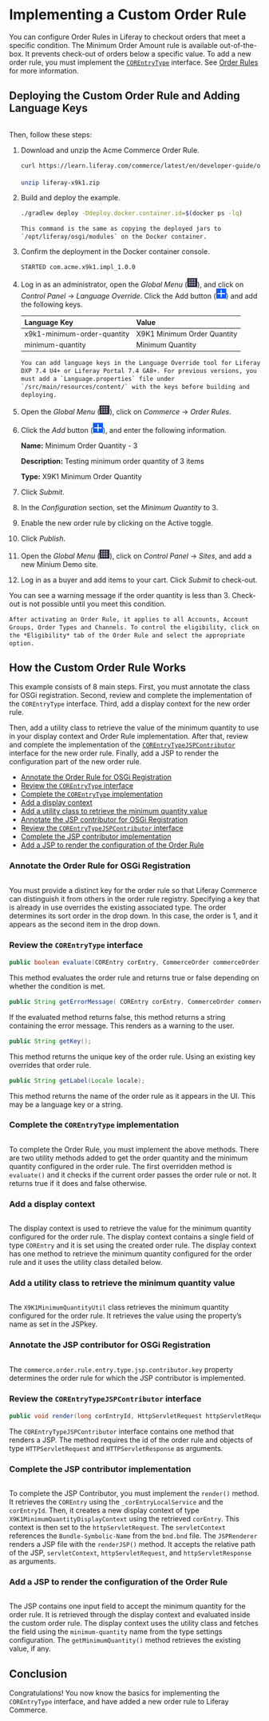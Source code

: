 # Implementing a Custom Order Rule

You can configure Order Rules in Liferay to checkout orders that meet a specific condition. The Minimum Order Amount rule is available out-of-the-box. It prevents check-out of orders below a specific value. To add a new order rule, you must implement the [`COREntryType`](https://github.com/liferay/liferay-portal/blob/master/modules/apps/commerce/commerce-order-rule-api/src/main/java/com/liferay/commerce/order/rule/entry/type/COREntryType.java) interface. See [Order Rules](https://learn.liferay.com/commerce/latest/en/order-management/order-rules.html) for more information.

## Deploying the Custom Order Rule and Adding Language Keys

```{include} /_snippets/run-liferay-dxp.md
```

Then, follow these steps:

1. Download and unzip the Acme Commerce Order Rule.

   ```bash
   curl https://learn.liferay.com/commerce/latest/en/developer-guide/order-management/liferay-x9k1.zip

   unzip liferay-x9k1.zip
   ```

1. Build and deploy the example.

   ```bash
   ./gradlew deploy -Ddeploy.docker.container.id=$(docker ps -lq)
   ```

   ```{note}
   This command is the same as copying the deployed jars to `/opt/liferay/osgi/modules` on the Docker container.
   ```

1. Confirm the deployment in the Docker container console.

   ```bash
   STARTED com.acme.x9k1.impl_1.0.0
   ```

1. Log in as an administrator, open the *Global Menu* (![Applications Menu icon](../../images/icon-applications-menu.png)), and click on *Control Panel* &rarr; *Language Override*. Click the Add button (![Add icon](../../images/icon-add.png)) and add the following keys.

   |  Language Key | Value  |
   |:---|:---|
   | x9k1-minimum-order-quantity  | X9K1 Minimum Order Quantity  |
   | minimum-quantity | Minimum Quantity  |

   ```{important}
   You can add language keys in the Language Override tool for Liferay DXP 7.4 U4+ or Liferay Portal 7.4 GA8+. For previous versions, you must add a `Language.properties` file under `/src/main/resources/content/` with the keys before building and deploying.
   ```

1. Open the *Global Menu* (![Applications Menu icon](../../images/icon-applications-menu.png)), click on *Commerce* &rarr; *Order Rules*.

1. Click the *Add* button (![Add icon](../../images/icon-add.png)), and enter the following information.

   **Name:** Minimum Order Quantity - 3

   **Description:** Testing minimum order quantity of 3 items

   **Type:** X9K1 Minimum Order Quantity

1. Click *Submit*.

1. In the *Configuration* section, set the *Minimum Quantity* to 3.

1. Enable the new order rule by clicking on the Active toggle.

1. Click *Publish*.

1. Open the *Global Menu* (![Applications Menu icon](../../images/icon-applications-menu.png)), click on *Control Panel* &rarr; *Sites*, and add a new Minium Demo site.

1. Log in as a buyer and add items to your cart. Click *Submit* to check-out.

You can see a warning message if the order quantity is less than 3. Check-out is not possible until you meet this condition.

```{important}
After activating an Order Rule, it applies to all Accounts, Account Groups, Order Types and Channels. To control the eligibility, click on the *Eligibility* tab of the Order Rule and select the appropriate option. 
```

## How the Custom Order Rule Works

This example consists of 8 main steps. First, you must annotate the class for OSGi registration. Second, review and complete the implementation of the `COREntryType` interface. Third, add a display context for the new order rule.

Then, add a utility class to retrieve the value of the minimum quantity to use in your display context and Order Rule implementation. After that, review and complete the implementation of the [`COREntryTypeJSPContributor`](https://github.com/liferay/liferay-portal/blob/master/modules/apps/commerce/commerce-order-rule-api/src/main/java/com/liferay/commerce/order/rule/entry/type/COREntryTypeJSPContributor.java) interface for the new order rule. Finally, add a JSP to render the configuration part of the new order rule.

* [Annotate the Order Rule for OSGi Registration](#annotate-the-order-rule-for-osgi-registration)
* [Review the `COREntryType` interface](#review-the-corentrytype-interface)
* [Complete the `COREntryType` implementation](#complete-the-corentrytype-implementation)
* [Add a display context](#add-a-display-context)
* [Add a utility class to retrieve the minimum quantity value](#add-a-utility-class-to-retrieve-the-minimum-quantity-value)
* [Annotate the JSP contributor for OSGi Registration](#annotate-the-jsp-contributor-for-osgi-registration)
* [Review the `COREntryTypeJSPContributor` interface](#review-the-corentrytypejspcontributor-interface)
* [Complete the JSP contributor implementation](#complete-the-jsp-contributor-implementation)
* [Add a JSP to render the configuration of the Order Rule](#add-a-jsp-to-render-the-configuration-of-the-order-rule)

### Annotate the Order Rule for OSGi Registration

```{literalinclude}

```

You must provide a distinct key for the order rule so that Liferay Commerce can distinguish it from others in the order rule registry. Specifying a key that is already in use overrides the existing associated type. The order determines its sort order in the drop down. In this case, the order is 1, and it appears as the second item in the drop down.

### Review the `COREntryType` interface

```java
public boolean evaluate(COREntry corEntry, CommerceOrder commerceOrder) throws PortalException;
```

This method evaluates the order rule and returns true or false depending on whether the condition is met.

```java
public String getErrorMessage( COREntry corEntry, CommerceOrder commerceOrder, Locale locale)  throws PortalException;
```

If the evaluated method returns false, this method returns a string containing the error message. This renders as a warning to the user.

```java
public String getKey();
```

This method returns the unique key of the order rule. Using an existing key overrides that order rule.

```java
public String getLabel(Locale locale);
```

This method returns the name of the order rule as it appears in the UI. This may be a language key or a string.

### Complete the `COREntryType` implementation

```{literalinclude}

```

To complete the Order Rule, you must implement the above methods. There are two utility methods added to get the order quantity and the minimum quantity configured in the order rule. The first overridden method is `evaluate()` and it checks if the current order passes the order rule or not. It returns true if it does and false otherwise.

### Add a display context

```{literalinclude}

```

The display context is used to retrieve the value for the minimum quantity configured for the order rule. The display context contains a single field of type `COREntry` and it is set using the created order rule. The display context has one method to retrieve the minimum quantity configured for the order rule and it uses the utility class detailed below.

### Add a utility class to retrieve the minimum quantity value

```{literalinclude}

```

The `X9K1MinimumQuantityUtil` class retrieves the minimum quantity configured for the order rule. It retrieves the value using the property’s name as set in the JSPkey.

### Annotate the JSP contributor for OSGi Registration

```{literalinclude}

```

The `commerce.order.rule.entry.type.jsp.contributor.key` property determines the order rule for which the JSP contributor is implemented.

### Review the `COREntryTypeJSPContributor` interface

```java
public void render(long corEntryId, HttpServletRequest httpServletRequest,HttpServletResponse httpServletResponse) throws Exception;
```

The `COREntryTypeJSPContributor` interface contains one method that renders a JSP. The method requires the id of the order rule and objects of type `HTTPServletRequest` and `HTTPServletResponse` as arguments.

### Complete the JSP contributor implementation

```{literalinclude}

```

To complete the JSP Contributor, you must implement the `render()` method. It retrieves the `COREntry` using the `_corEntryLocalService` and the `corEntryId`. Then, it creates a new display context of type `X9K1MinimumQuantityDisplayContext` using the retrieved `corEntry`. This context is then set to the `httpServletRequest`. The `servletContext` references the `Bundle-Symbolic-Name` from the `bnd.bnd` file. The `JSPRenderer` renders a JSP file with the `renderJSP()` method. It accepts the relative path of the JSP, `servletContext`, `httpServletRequest`, and `httpServletResponse` as arguments.

### Add a JSP to render the configuration of the Order Rule

```{literalinclude}

```

The JSP contains one input field to accept the minimum quantity for the order rule. It is retrieved through the display context and evaluated inside the custom order rule. The display context uses the utility class and fetches the field using the `minimum-quantity` name from the type settings configuration. The `getMinimumQuantity()` method retrieves the existing value, if any.

## Conclusion

Congratulations! You now know the basics for implementing the `COREntryType` interface, and have added a new order rule to Liferay Commerce.
